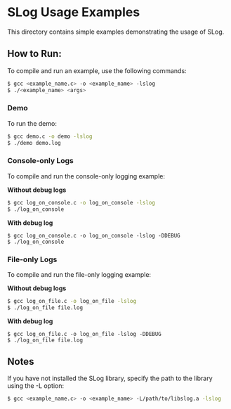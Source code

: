 # SLog Usage Examples
This directory contains simple examples demonstrating the usage of SLog.

## How to Run:
To compile and run an example, use the following commands:

```sh
$ gcc <example_name.c> -o <example_name> -lslog
$ ./<example_name> <args>
```

### Demo
To run the demo:

```sh
$ gcc demo.c -o demo -lslog
$ ./demo demo.log
```

### Console-only Logs
To compile and run the console-only logging example:

**Without debug logs**

```sh
$ gcc log_on_console.c -o log_on_console -lslog
$ ./log_on_console
```

**With debug log**

```
$ gcc log_on_console.c -o log_on_console -lslog -DDEBUG
$ ./log_on_console
```
### File-only Logs
To compile and run the file-only logging example:

**Without debug logs**

```sh
$ gcc log_on_file.c -o log_on_file -lslog
$ ./log_on_file file.log
```

**With debug log**

```
$ gcc log_on_file.c -o log_on_file -lslog -DDEBUG
$ ./log_on_file file.log
```

## Notes
If you have not installed the SLog library, specify the path to the library
using the -L option:

```sh
$ gcc <example_name.c> -o <example_name> -L/path/to/libslog.a -lslog
```

